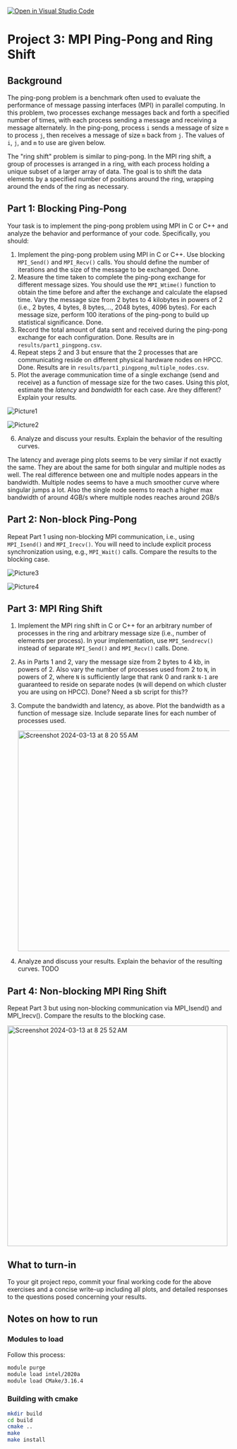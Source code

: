 [![Open in Visual Studio Code](https://classroom.github.com/assets/open-in-vscode-718a45dd9cf7e7f842a935f5ebbe5719a5e09af4491e668f4dbf3b35d5cca122.svg)](https://classroom.github.com/online_ide?assignment_repo_id=13989339&assignment_repo_type=AssignmentRepo)
# Project 3: MPI Ping-Pong and Ring Shift

## Background

The ping-pong problem is a benchmark often used to evaluate the performance of message passing interfaces (MPI) in parallel computing. In this problem, two processes exchange messages back and forth a specified number of times, with each process sending a message and receiving a message alternately. In the ping-pong, process `i` sends a message of size `m` to process `j`, then receives a message of size `m` back from `j`. The values of `i`, `j`, and `m` to use are given below.

The "ring shift" problem is similar to ping-pong. In the MPI ring shift, a group of processes is arranged in a ring, with each process holding a unique subset of a larger array of data. The goal is to shift the data elements by a specified number of positions around the ring, wrapping around the ends of the ring as necessary. 

## Part 1: Blocking Ping-Pong

Your task is to implement the ping-pong problem using MPI in C or C++ and analyze the behavior and performance of your code. Specifically, you should:

1. Implement the ping-pong problem using MPI in C or C++. Use blocking `MPI_Send()` and `MPI_Recv()` calls. You should define the number of iterations and the size of the message to be exchanged.
   Done.
2. Measure the time taken to complete the ping-pong exchange for different message sizes. You should use the `MPI_Wtime()` function to obtain the time before and after the exchange and calculate the elapsed time. Vary the message size from 2 bytes to 4 kilobytes in powers of 2 (i.e., 2 bytes, 4 bytes, 8 bytes,..., 2048 bytes, 4096 bytes). For each message size, perform 100 iterations of the ping-pong to build up statistical significance.
   Done.
3. Record the total amount of data sent and received during the ping-pong exchange for each configuration.
   Done. Results are in `results/part1_pingpong.csv`.
4. Repeat steps 2 and 3 but ensure that the 2 processes that are communicating reside on different physical hardware nodes on HPCC.
   Done. Results are in `results/part1_pingpong_multiple_nodes.csv`.
5. Plot the average communication time of a single exchange (send and receive) as a function of message size for the two cases. Using this plot, estimate the _latency_ and _bandwidth_ for each case. Are they different? Explain your results.


![Picture1](https://github.com/cmse822/project-3-mpi-p2p-team-6/assets/94200328/7824761a-f681-4c06-8e6a-4b274bde679e)

![Picture2](https://github.com/cmse822/project-3-mpi-p2p-team-6/assets/94200328/f6a53d6f-77d3-4a7f-b637-ac58d949bb34)

6. Analyze and discuss your results. Explain the behavior of the resulting curves.

The latency and average ping plots seems to be very similar if not exactly the same. They are about the same for both singular and multiple nodes as well. The real difference between one and multiple nodes appears in the bandwidth. Multiple nodes seems to have a much smoother curve where singular jumps a lot. Also the single node seems to reach a higher max bandwidth of around 4GB/s where multiple nodes reaches around 2GB/s


## Part 2: Non-block Ping-Pong

Repeat Part 1 using non-blocking MPI communication, i.e., using `MPI_Isend()` and `MPI_Irecv()`. You will need to include explicit process synchronization using, e.g., `MPI_Wait()` calls. Compare the results to the blocking case.

![Picture3](https://github.com/cmse822/project-3-mpi-p2p-team-6/assets/94200328/24263014-cb12-45ff-b136-5bac36bdab93)

![Picture4](https://github.com/cmse822/project-3-mpi-p2p-team-6/assets/94200328/63f96857-4e15-4ed9-80f4-7dcd554fe2af)

## Part 3: MPI Ring Shift

1. Implement the MPI ring shift in C or C++ for an arbitrary number of processes in the ring and arbitrary message size (i.e., number of elements per process). In your implementation, use `MPI_Sendrecv()` instead of separate `MPI_Send()` and `MPI_Recv()` calls.
   Done.
2. As in Parts 1 and 2, vary the message size from 2 bytes to 4 kb, in powers of 2. Also vary the number of processes used from 2 to `N`, in powers of 2, where `N` is sufficiently large that rank 0 and rank `N-1` are guaranteed to reside on separate nodes (`N` will depend on which cluster you are using on HPCC).
   Done? Need a sb script for this??
3. Compute the bandwidth and latency, as above. Plot the bandwidth as a function of message size. Include separate lines for each number of processes used.

   <img width="499" alt="Screenshot 2024-03-13 at 8 20 55 AM" src="https://github.com/cmse822/project-3-mpi-p2p-team-6/assets/94200328/a3cc8f00-fdc1-436b-b67a-2c9b8eef6e68">


5. Analyze and discuss your results. Explain the behavior of the resulting curves.
   TODO

## Part 4: Non-blocking MPI Ring Shift

Repeat Part 3 but using non-blocking communication via MPI_Isend() and MPI_Irecv(). Compare the results to the blocking case.

<img width="499" alt="Screenshot 2024-03-13 at 8 25 52 AM" src="https://github.com/cmse822/project-3-mpi-p2p-team-6/assets/94200328/b206dadc-075c-4b96-8cce-a16eb2c1bf5c">


## What to turn-in

To your git project repo, commit your final working code for the above exercises and a concise write-up including all plots, and detailed responses to the questions posed concerning your results.

## Notes on how to run

### Modules to load
Follow this process:
```sh
module purge
module load intel/2020a
module load CMake/3.16.4
```


### Building with cmake
```sh
mkdir build
cd build
cmake ..
make
make install
```
